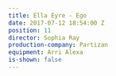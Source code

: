 ```yaml
---
title: Ella Eyre - Ego
date: 2017-07-12 18:54:00 Z
position: 11
director: Sophia Ray
production-company: Partizan
equipment: Arri Alexa
is-shown: false
---
```


